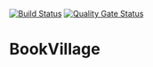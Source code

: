 [![Build Status](https://travis-ci.com/swsnu/swppfall2022-team8.svg?branch=main)](https://travis-ci.com/swsnu/swppfall2022-team8)
[![Quality Gate Status](https://sonarcloud.io/api/project_badges/measure?project=swsnu_swppfall2022-team8&metric=alert_status)](https://sonarcloud.io/dashboard?id=swsnu_swppfall2022-team8)

# BookVillage
